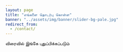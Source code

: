 ```yaml
---
layout: page
title: "எங்களை தொடர்பு கொள்ள"
banner: "../assets/img/banner/slider-bg-pale.jpg"
redirect_from:
  - /contact/
---
```


விரைவில் இங்கே புதுப்பிக்கப்படும்